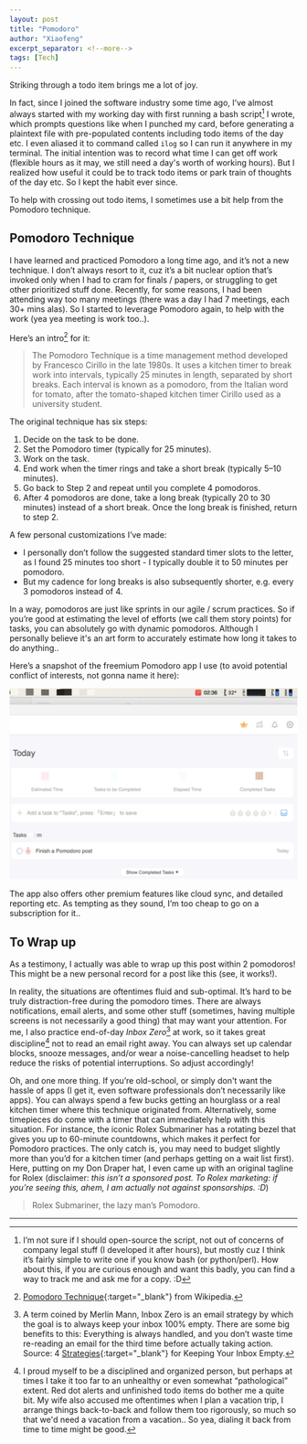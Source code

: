 ```yaml
---
layout: post
title: "Pomodoro"
author: "Xiaofeng"
excerpt_separator: <!--more-->
tags: [Tech]
---
```

Striking through a todo item brings me a lot of joy<!--more-->.

In fact, since I joined the software industry some time ago, I’ve almost always started with my working day with first running a bash script[^fn1] I wrote, which prompts questions like when I punched my card, before generating a plaintext file with pre-populated contents including todo items of the day etc. I even aliased it to command called `ilog` so I can run it anywhere in my terminal. The initial intention was to record what time I can get off work (flexible hours as it may, we still need a day's worth of working hours). But I realized how useful it could be to track todo items or park train of thoughts of the day etc. So I kept the habit ever since.

To help with crossing out todo items, I sometimes use a bit help from the Pomodoro technique.

## Pomodoro Technique

I have learned and practiced Pomodoro a long time ago, and it’s not a new technique. I don’t always resort to it, cuz it’s a bit nuclear option that’s invoked only when I had to cram for finals / papers, or struggling to get other prioritized stuff done. Recently, for some reasons, I had been attending way too many meetings (there was a day I had 7 meetings, each 30+ mins alas). So I started to leverage Pomodoro again, to help with the work (yea yea meeting is work too..).

Here’s an intro[^fn2] for it:

> The Pomodoro Technique is a time management method developed by Francesco Cirillo in the late 1980s. It uses a kitchen timer to break work into intervals, typically 25 minutes in length, separated by short breaks. Each interval is known as a pomodoro, from the Italian word for tomato, after the tomato-shaped kitchen timer Cirillo used as a university student.

The original technique has six steps:

1. Decide on the task to be done.
2. Set the Pomodoro timer (typically for 25 minutes).
3. Work on the task.
4. End work when the timer rings and take a short break (typically 5–10 minutes).
5. Go back to Step 2 and repeat until you complete 4 pomodoros.
6. After 4 pomodoros are done, take a long break (typically 20 to 30 minutes) instead of a short break. Once the long break is finished, return to step 2.

A few personal customizations I’ve made:

* I personally don’t follow the suggested standard timer slots to the letter, as I found 25 minutes too short - I typically double it to 50 minutes per pomodoro.
* But my cadence for long breaks is also subsequently shorter, e.g. every 3 pomodoros instead of 4.

In a way, pomodoros are just like sprints in our agile / scrum practices. So if you’re good at estimating the level of efforts (we call them story points) for tasks, you can absolutely go with dynamic pomodoros. Although I personally believe it's an art form to accurately estimate how long it takes to do anything..

Here’s a snapshot of the freemium Pomodoro app I use (to avoid potential conflict of interests, not gonna name it here):

![pomodoro_app](../assets/images/20240311/pomodoro_app.jpg)

The app also offers other premium features like cloud sync, and detailed reporting etc. As tempting as they sound, I’m too cheap to go on a subscription for it..

## To Wrap up

As a testimony, I actually was able to wrap up this post within 2 pomodoros! This might be a new personal record for a post like this (see, it works!).

In reality, the situations are oftentimes fluid and sub-optimal. It’s hard to be truly distraction-free during the pomodoro times. There are always notifications, email alerts, and some other stuff (sometimes, having multiple screens is not necessarily a good thing) that may want your attention. For me, I also practice end-of-day *Inbox Zero*[^fn3] at work, so it takes great discipline[^fn4] not to read an email right away. You can always set up calendar blocks, snooze messages, and/or wear a noise-cancelling headset to help reduce the risks of potential interruptions. So adjust accordingly!

Oh, and one more thing. If you’re old-school, or simply don't want the hassle of apps (I get it, even software professionals don’t necessarily like apps). You can always spend a few bucks getting an hourglass or a real kitchen timer where this technique originated from. Alternatively, some timepieces do come with a timer that can immediately help with this situation. For instance, the iconic Rolex Submariner has a rotating bezel that gives you up to 60-minute countdowns, which makes it perfect for Pomodoro practices. The only catch is, you may need to budget slightly more than you’d for a kitchen timer (and perhaps getting on a wait list first). Here, putting on my Don Draper hat, I even came up with an original tagline for Rolex (disclaimer: *this isn’t a sponsored post. To Rolex marketing: if you’re seeing this, ahem, I am actually not against sponsorships. :D*)

> Rolex Submariner, the lazy man’s Pomodoro.

---
[^fn1]: I’m not sure if I should open-source the script, not out of concerns of company legal stuff (I developed it after hours), but mostly cuz I think it’s fairly simple to write one if you know bash (or python/perl). How about this, if you are curious enough and want this badly, you can find a way to track me and ask me for a copy. :D
[^fn2]: [Pomodoro Technique](https://en.wikipedia.org/wiki/Pomodoro_Technique){:target="_blank"} from Wikipedia.
[^fn3]: A term coined by Merlin Mann, Inbox Zero is an email strategy by which the goal is to always keep your inbox 100% empty. There are some big benefits to this: Everything is always handled, and you don’t waste time re-reading an email for the third time before actually taking action. Source: 4 [Strategies](https://www.themuse.com/advice/4-strategies-for-keeping-your-inbox-empty-which-one-is-right-for-you){:target="_blank"} for Keeping Your Inbox Empty.
[^fn4]: I proud myself to be a disciplined and organized person, but perhaps at times I take it too far to an unhealthy or even somewhat “pathological” extent. Red dot alerts and unfinished todo items do bother me a quite bit. My wife also accused me oftentimes when I plan a vacation trip, I arrange things back-to-back and follow them too rigorously, so much so that we'd need a vacation from a vacation.. So yea, dialing it back from time to time might be good.
